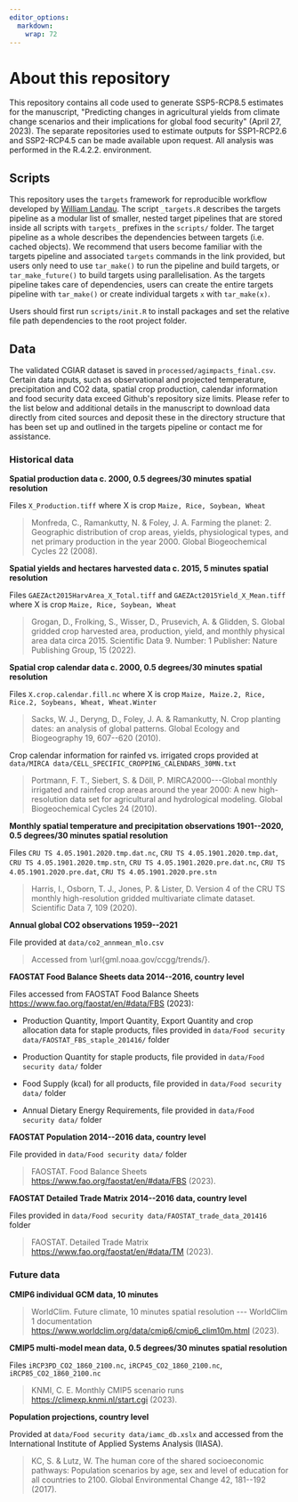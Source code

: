 ```yaml
---
editor_options: 
  markdown: 
    wrap: 72
---
```


# About this repository

This repository contains all code used to generate SSP5-RCP8.5 estimates
for the manuscript, "Predicting changes in agricultural yields from
climate change scenarios and their implications for global food
security" (April 27, 2023). The separate repositories used to estimate
outputs for SSP1-RCP2.6 and SSP2-RCP4.5 can be made available upon
request. All analysis was performed in the R.4.2.2. environment.

## Scripts

This repository uses the `targets` framework for reproducible workflow
developed by [William Landau](https://books.ropensci.org/targets/). The
script `_targets.R` describes the targets pipeline as a modular list of
smaller, nested target pipelines that are stored inside all scripts with
`targets_` prefixes in the `scripts/` folder. The target pipeline as a
whole describes the dependencies between targets (i.e. cached objects).
We recommend that users become familiar with the targets pipeline and
associated `targets` commands in the link provided, but users only need
to use `tar_make()` to run the pipeline and build targets, or
`tar_make_future()` to build targets using parallelisation. As the
targets pipeline takes care of dependencies, users can create the entire
targets pipeline with `tar_make()` or create individual targets `x` with
`tar_make(x)`.

Users should first run `scripts/init.R` to install packages and set the
relative file path dependencies to the root project folder.

## Data

The validated CGIAR dataset is saved in `processed/agimpacts_final.csv`.
Certain data inputs, such as observational and projected temperature,
precipitation and CO2 data, spatial crop production, calendar
information and food security data exceed Github's repository size
limits. Please refer to the list below and additional details in the
manuscript to download data directly from cited sources and deposit
these in the directory structure that has been set up and outlined in
the targets pipeline or contact me for assistance.

### Historical data

**Spatial production data c. 2000, 0.5 degrees/30 minutes spatial
resolution**

Files `X_Production.tiff` where X is crop `Maize, Rice, Soybean, Wheat`

> Monfreda, C., Ramankutty, N. & Foley, J. A. Farming the planet: 2.
> Geographic distribution of crop areas, yields, physiological types,
> and net primary production in the year 2000. Global Biogeochemical
> Cycles 22 (2008).

**Spatial yields and hectares harvested data c. 2015, 5 minutes spatial
resolution**

Files `GAEZAct2015HarvArea_X_Total.tiff` and
`GAEZAct2015Yield_X_Mean.tiff` where X is crop
`Maize, Rice, Soybean, Wheat`

> Grogan, D., Frolking, S., Wisser, D., Prusevich, A. & Glidden, S.
> Global gridded crop harvested area, production, yield, and monthly
> physical area data circa 2015. Scientific Data 9. Number: 1 Publisher:
> Nature Publishing Group, 15 (2022).

**Spatial crop calendar data c. 2000, 0.5 degrees/30 minutes spatial
resolution**

Files `X.crop.calendar.fill.nc` where X is crop
`Maize, Maize.2, Rice, Rice.2, Soybeans, Wheat, Wheat.Winter`

> Sacks, W. J., Deryng, D., Foley, J. A. & Ramankutty, N. Crop planting
> dates: an analysis of global patterns. Global Ecology and Biogeography
> 19, 607--620 (2010).

Crop calendar information for rainfed vs. irrigated crops provided at
`data/MIRCA data/CELL_SPECIFIC_CROPPING_CALENDARS_30MN.txt`

> Portmann, F. T., Siebert, S. & Döll, P. MIRCA2000---Global monthly
> irrigated and rainfed crop areas around the year 2000: A new
> high-resolution data set for agricultural and hydrological modeling.
> Global Biogeochemical Cycles 24 (2010).

**Monthly spatial temperature and precipitation observations 1901--2020,
0.5 degrees/30 minutes spatial resolution**

Files `CRU TS 4.05.1901.2020.tmp.dat.nc`,
`CRU TS 4.05.1901.2020.tmp.dat`, `CRU TS 4.05.1901.2020.tmp.stn`,
`CRU TS 4.05.1901.2020.pre.dat.nc`, `CRU TS 4.05.1901.2020.pre.dat`,
`CRU TS 4.05.1901.2020.pre.stn`

> Harris, I., Osborn, T. J., Jones, P. & Lister, D. Version 4 of the CRU
> TS monthly high-resolution gridded multivariate climate dataset.
> Scientific Data 7, 109 (2020).

**Annual global CO2 observations 1959--2021**

File provided at `data/co2_annmean_mlo.csv`

> Accessed from \url{gml.noaa.gov/ccgg/trends/}.

**FAOSTAT Food Balance Sheets data 2014\--2016, country level**

Files accessed from FAOSTAT Food Balance Sheets
<https://www.fao.org/faostat/en/#data/FBS> (2023):

-   Production Quantity, Import Quantity, Export Quantity and crop
    allocation data for staple products, files provided in
    `data/Food security data/FAOSTAT_FBS_staple_201416/` folder

-   Production Quantity for staple products, file provided in
    `data/Food security data/` folder

-   Food Supply (kcal) for all products, file provided in
    `data/Food security data/` folder

-   Annual Dietary Energy Requirements, file provided in
    `data/Food security data/` folder

**FAOSTAT Population 2014\--2016 data, country level**

File provided in `data/Food security data/` folder

> FAOSTAT. Food Balance Sheets
> <https://www.fao.org/faostat/en/#data/FBS> (2023).

**FAOSTAT Detailed Trade Matrix 2014\--2016 data, country level**

Files provided in `data/Food security data/FAOSTAT_trade_data_201416`
folder

> FAOSTAT. Detailed Trade Matrix
> <https://www.fao.org/faostat/en/#data/TM> (2023).

### Future data

**CMIP6 individual GCM data, 10 minutes**

> WorldClim. Future climate, 10 minutes spatial resolution --- WorldClim
> 1 documentation
> <https://www.worldclim.org/data/cmip6/cmip6_clim10m.html> (2023).

**CMIP5 multi-model mean data, 0.5 degrees/30 minutes spatial
resolution**

Files `iRCP3PD_CO2_1860_2100.nc`, `iRCP45_CO2_1860_2100.nc`,
`iRCP85_CO2_1860_2100.nc`

> KNMI, C. E. Monthly CMIP5 scenario runs
> <https://climexp.knmi.nl/start.cgi> (2023).

**Population projections, country level**

Provided at `data/Food security data/iamc_db.xslx` and accessed from the
International Institute of Applied Systems Analysis (IIASA).

> KC, S. & Lutz, W. The human core of the shared socioeconomic pathways:
> Population scenarios by age, sex and level of education for all
> countries to 2100. Global Environmental Change 42, 181--192 (2017).

